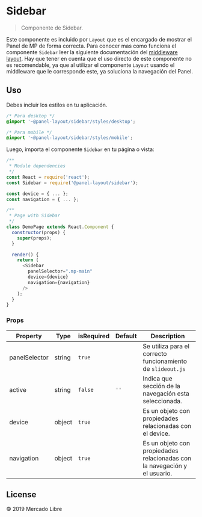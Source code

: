 # Sidebar

> Componente de Sidebar.

Este componente es incluido por `Layout` que es el encargado de mostrar el Panel de MP de forma correcta. Para conocer mas como funciona el componente `Sidebar` leer la siguiente documentación del [middleware layout](/docs/middlewares/layout.md). Hay que tener en cuenta que el uso directo de este componente no es recomendable, ya que al utilizar el componente `Layout` usando el middleware que le corresponde este, ya soluciona la navegación del Panel.

## Uso

Debes incluir los estilos en tu aplicación.
```css
/* Para desktop */
@import '~@panel-layout/sidebar/styles/desktop';
```

```css
/* Para mobile */
@import '~@panel-layout/sidebar/styles/mobile';
```

Luego, importa el componente `Sidebar` en tu página o vista:
```js
/**
 * Module dependencies
 */
const React = require('react');
const Sidebar = require('@panel-layout/sidebar');

const device = { ... };
const navigation = { ... };

/**
 * Page with Sidebar
 */
class DemoPage extends React.Component {
  constructor(props) {
    super(props);
  }

  render() {
    return (
      <Sidebar
        panelSelector=".mp-main"
        device={device}
        navigation={navigation}
      />
    );
  }
}
```

### Props

Property|Type|isRequired|Default|Description
---|---|---|---|---
panelSelector|string|`true`||Se utiliza para el correcto funcionamiento de `slideout.js`
active|string|`false`|`''`|Indica que sección de la navegación esta seleccionada.
device|object|`true`||Es un objeto con propiedades relacionadas con el device.
navigation|object|`true`||Es un objeto con propiedades relacionadas con la navegación y el usuario.

## License

© 2019 Mercado Libre
